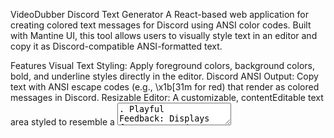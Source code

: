 VideoDubber Discord Text Generator
A React-based web application for creating colored text messages for Discord using ANSI color codes. Built with Mantine UI, this tool allows users to visually style text in an editor and copy it as Discord-compatible ANSI-formatted text.

Features
Visual Text Styling: Apply foreground colors, background colors, bold, and underline styles directly in the editor.
Discord ANSI Output: Copy text with ANSI escape codes (e.g., \x1b[31m for red) that render as colored messages in Discord.
Resizable Editor: A customizable, contentEditable text area styled to resemble a <textarea>.
Playful Feedback: Displays fun messages (e.g., "GODLIKE!!!") after copying text.

Installation
Prerequisites
Node.js (v16 or higher recommended)
npm
Steps
Clone the Repository
bash

Collapse

Wrap

Copy
git clone https://github.com/yojalimagar/VideoDubber-discord-text-generator.git
cd VideoDubber-discord-text-generator
Install Dependencies
bash

Collapse

Wrap

Copy
npm install
Run the App
bash

Collapse

Wrap

Copy
npm start
The app will launch at http://localhost:3000 in your browser.
Usage
Open the app in your browser.
Type or edit text in the editor.
Select text and use the color or style buttons (e.g., "Red" or "Bold") to apply visual styles.
Click "Copy text as Discord formatted" to copy the ANSI-formatted text.
Paste it into a Discord message within a code block (e.g., ansi ... ) to see the colors.
Project Structure
text

Collapse

Wrap

Copy
VideoDubber-discord-text-generator/
├── public/
│   ├── index.html
│   └── favicon.ico
├── src/
│   ├── components/
│   │   ├── TextEditor.jsx       # Editor with contentEditable Box
│   │   ├── ColorButtons.jsx    # Buttons for applying styles
│   │   ├── Header.jsx          # Header component
│   │   ├── About.jsx           # About section
│   │   ├── Footer.jsx          # Footer component
│   │   └── ColorBoard.jsx      # Optional color palette
│   ├── App.jsx                 # Main app logic
│   ├── App.css                 # Global styles
│   └── index.js                # Entry point
├── package.json
└── README.md
Customization
Editor Appearance: Edit TextEditor.jsx’s sx prop or add a TextEditor.css file to adjust width, height, or colors.
Color Palette: Modify ansiStyles in App.jsx to change or add colors.
Copy Messages: Update funnyCopyMessages in TextEditor.jsx for custom feedback.
Technical Details
Framework: React
UI Library: Mantine (@mantine/core, @mantine/hooks)
Styling: Combination of Mantine’s sx prop and global App.css. Note: Global CSS may override Box styles; see "Troubleshooting" below.
Core Logic:
contentEditable Box for rich text editing.
DOM manipulation to apply styles and generate ANSI codes.
Troubleshooting
Styles Not Applying: If the editor’s appearance (e.g., width, background) doesn’t match expectations, global CSS in App.css might be overriding Box styles. Fixes:
Add !important to sx properties in TextEditor.jsx:
javascript

Collapse

Wrap

Copy
sx={{ width: '1400px !important', backgroundColor: '#0D1117 !important', /* ... */ }}
Increase specificity by wrapping the Box in a unique class (e.g., .text-editor-container .custom-text-editor) and scoping styles in TextEditor.css.
Check App.css for broad selectors like div { background-color: #fff; } and exclude the editor (e.g., div:not(.custom-text-editor)).
Contributing
Contributions are welcome! To contribute:

Fork the repository.
Create a feature branch (git checkout -b feature/your-feature).
Commit your changes (git commit -m "Add your feature").
Push to the branch (git push origin feature/your-feature).
Open a pull request.
Credits
Inspired by Rebane2001’s HTML Colored Text Generator.
ANSI code reference from kkrypt0nn’s guide.
License
This project is released into the public domain under the Unlicense. You’re free to use, modify, or distribute it as you see fit.
